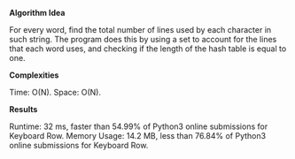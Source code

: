 **Algorithm Idea**

For every word, find the total number of lines used 
by each character in such string. The program does this 
by using a set to account for the lines that each word uses, 
and checking if the length of the hash table is equal to one. 

**Complexities**

Time: O(N).
Space: O(N).

**Results**

Runtime: 32 ms, faster than 54.99% of Python3 online submissions for Keyboard Row.
Memory Usage: 14.2 MB, less than 76.84% of Python3 online submissions for Keyboard Row.


